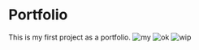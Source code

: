 # Portfolio
This is my  first project as a portfolio.
![my](https://github.com/Deepak-Narukal/Portfolio/assets/131879561/0607dba2-1383-4382-8582-d27f22c59649)
![ok](https://github.com/Deepak-Narukal/Portfolio/assets/131879561/79b1d1f3-7ab1-4352-a43b-d6479c546380)
![wip](https://github.com/Deepak-Narukal/Portfolio/assets/131879561/af33d45f-486c-4b14-8088-364bc93fdda7)
